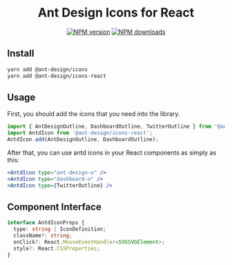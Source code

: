 <h1 align="center">
Ant Design Icons for React
</h1>

<div align="center">

[![NPM version](https://img.shields.io/npm/v/@ant-design/icons-react.svg?style=flat)](https://npmjs.org/package/@ant-design/icons-react)
[![NPM downloads](http://img.shields.io/npm/dm/@ant-design/icons-react.svg?style=flat)](https://npmjs.org/package/@ant-design/icons-react)

</div>

## Install

```bash
yarn add @ant-design/icons
yarn add @ant-design/icons-react
```

## Usage

First, you should add the icons that you need into the library.

```ts
import { AntDesignOutline, DashboardOutline, TwitterOutline } from '@ant-design/icons';
import AntdIcon from '@ant-design/icons-react';
AntdIcon.add(AntDesignOutline, DashboardOutline);
```

After that, you can use antd icons in your React components as simply as this:

```jsx
<AntdIcon type="ant-design-o" />
<AntdIcon type="dashboard-o" />
<AntdIcon type={TwitterOutline} />
```

## Component Interface

```ts
interface AntdIconProps {
  type: string | IconDefinition;
  className?: string;
  onClick?: React.MouseEventHandler<SVGSVGElement>;
  style?: React.CSSProperties;
}
```
